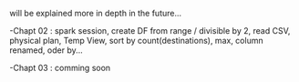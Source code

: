 will be explained more in depth in the future...

-Chapt 02 : spark session, create DF from range / divisible by 2, read CSV, physical plan, Temp View, sort by count(destinations), max, column renamed, oder by... 

-Chapt 03 : comming soon
